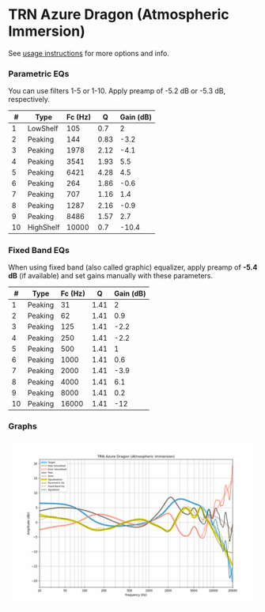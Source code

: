 # TRN Azure Dragon (Atmospheric Immersion)
See [usage instructions](https://github.com/jaakkopasanen/AutoEq#usage) for more options and info.

### Parametric EQs
You can use filters 1-5 or 1-10. Apply preamp of -5.2 dB or -5.3 dB, respectively.

|   # | Type      |   Fc (Hz) |    Q |   Gain (dB) |
|-----|-----------|-----------|------|-------------|
|   1 | LowShelf  |       105 | 0.7  |         2   |
|   2 | Peaking   |       144 | 0.83 |        -3.2 |
|   3 | Peaking   |      1978 | 2.12 |        -4.1 |
|   4 | Peaking   |      3541 | 1.93 |         5.5 |
|   5 | Peaking   |      6421 | 4.28 |         4.5 |
|   6 | Peaking   |       264 | 1.86 |        -0.6 |
|   7 | Peaking   |       707 | 1.16 |         1.4 |
|   8 | Peaking   |      1287 | 2.16 |        -0.9 |
|   9 | Peaking   |      8486 | 1.57 |         2.7 |
|  10 | HighShelf |     10000 | 0.7  |       -10.4 |

### Fixed Band EQs
When using fixed band (also called graphic) equalizer, apply preamp of **-5.4 dB** (if available) and set gains manually with these parameters.

|   # | Type    |   Fc (Hz) |    Q |   Gain (dB) |
|-----|---------|-----------|------|-------------|
|   1 | Peaking |        31 | 1.41 |         2   |
|   2 | Peaking |        62 | 1.41 |         0.9 |
|   3 | Peaking |       125 | 1.41 |        -2.2 |
|   4 | Peaking |       250 | 1.41 |        -2.2 |
|   5 | Peaking |       500 | 1.41 |         1   |
|   6 | Peaking |      1000 | 1.41 |         0.6 |
|   7 | Peaking |      2000 | 1.41 |        -3.9 |
|   8 | Peaking |      4000 | 1.41 |         6.1 |
|   9 | Peaking |      8000 | 1.41 |         0.2 |
|  10 | Peaking |     16000 | 1.41 |       -12   |

### Graphs
![](./TRN%20Azure%20Dragon%20(Atmospheric%20Immersion).png)
